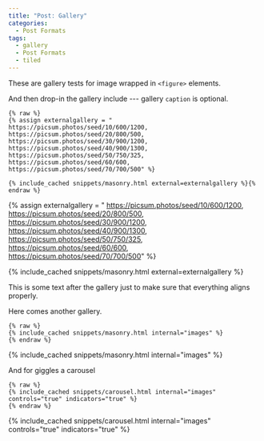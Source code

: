 ```yaml
---
title: "Post: Gallery"
categories:
  - Post Formats
tags:
  - gallery
  - Post Formats
  - tiled
---
```


These are gallery tests for image wrapped in `<figure>` elements.

And then drop-in the gallery include --- gallery `caption` is optional.

```liquid
{% raw %}
{% assign externalgallery = "
https://picsum.photos/seed/10/600/1200,
https://picsum.photos/seed/20/800/500,
https://picsum.photos/seed/30/900/1200,
https://picsum.photos/seed/40/900/1300,
https://picsum.photos/seed/50/750/325,
https://picsum.photos/seed/60/600,
https://picsum.photos/seed/70/700/500" %}

{% include_cached snippets/masonry.html external=externalgallery %}{% endraw %}
```

{% assign externalgallery = "
https://picsum.photos/seed/10/600/1200,
https://picsum.photos/seed/20/800/500,
https://picsum.photos/seed/30/900/1200,
https://picsum.photos/seed/40/900/1300,
https://picsum.photos/seed/50/750/325,
https://picsum.photos/seed/60/600,
https://picsum.photos/seed/70/700/500" %}

{% include_cached snippets/masonry.html external=externalgallery %}

This is some text after the gallery just to make sure that everything aligns properly.

Here comes another gallery.
```liquid
{% raw %}
{% include_cached snippets/masonry.html internal="images" %}
{% endraw %}
```

{% include_cached snippets/masonry.html internal="images" %}

And for giggles a carousel

```liquid
{% raw %}
{% include_cached snippets/carousel.html internal="images" controls="true" indicators="true" %}
{% endraw %}

```

{% include_cached snippets/carousel.html internal="images" controls="true" indicators="true" %}
